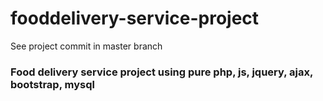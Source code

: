 # fooddelivery-service-project
See project commit in master branch
<h3>Food delivery service project using pure php, js, jquery, ajax, bootstrap, mysql</h3>
